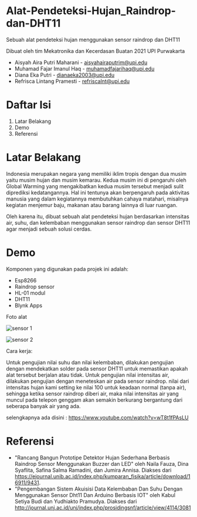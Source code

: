 # Alat-Pendeteksi-Hujan_Raindrop-dan-DHT11
Sebuah alat pendeteksi hujan menggunakan sensor raindrop dan DHT11

Dibuat oleh tim Mekatronika dan Kecerdasan Buatan 2021 UPI Purwakarta
- Aisyah Aira Putri Maharani - aisyahairaputrim@upi.edu
- Muhamad Fajar Imanul Haq - muhamadfajarihaq@upi.edu
- Diana Eka Putri - dianaeka2003@upi.edu
- Refrisca Lintang Pramesti - refriscalnt@upi.edu

# Daftar Isi 
1. Latar Belakang
2. Demo
3. Referensi

# Latar Belakang 
Indonesia merupakan negara yang memiliki iklim tropis dengan dua musim yaitu musim hujan dan musim kemarau. Kedua musim ini di pengaruhi oleh Global Warming yang mengakibatkan kedua musim tersebut menjadi sulit diprediksi kedatangannya. Hal ini tentunya akan berpengaruh pada aktivitas manusia yang dalam kegiatannya membutuhkan cahaya matahari, misalnya kegiatan menjemur baju, makanan atau barang lainnya di luar ruangan.

Oleh karena itu, dibuat sebuah alat pendeteksi hujan berdasarkan intensitas air, suhu, dan kelembaban menggunakan sensor raindrop dan sensor DHT11 agar menjadi sebuah solusi cerdas. 

# Demo 
Komponen yang digunakan pada projek ini adalah:
- Esp8266
- Raindrop sensor
- HL-01 modul
- DHT11
- Blynk Apps

Foto alat 

![sensor 1](https://user-images.githubusercontent.com/92429478/173230333-31d6d82c-4fc6-4d17-b0ea-44e08f2d378c.jpeg)

![sensor 2](https://user-images.githubusercontent.com/92429478/173230403-473f5198-f7be-4adf-84bd-93e137b81d32.jpeg)

Cara kerja:

Untuk pengujian nilai suhu dan nilai kelembaban, dilakukan pengujian dengan mendekatkan solder pada sensor DHT11 untuk memastikan apakah alat tersebut berjalan atau tidak. Untuk pengujian nilai intensitas air, dilakukan pengujian dengan meneteskan air pada sensor raindrop. nilai dari intensitas hujan kami setting ke nilai 100 untuk keadaan normal (tanpa air), sehingga ketika sensor raindrop diberi air, maka nilai intensitas air yang muncul pada telepon genggam akan semakin berkurang bergantung dari seberapa banyak air yang ada. 

selengkapnya ada disini : https://www.youtube.com/watch?v=wT8t1fPAsLU

# Referensi 
- "Rancang Bangun Prototipe Detektor Hujan Sederhana Berbasis Raindrop Sensor Menggunakan Buzzer dan LED" oleh Naila Fauza, Dina Syaflita, Safina Salma Ramadini, dan Jumira Annisa. Diakses dari https://ejournal.unib.ac.id/index.php/kumparan_fisika/article/download/16911/9431.
- "Pengembangan Sistem Akuisisi Data Kelembaban Dan Suhu Dengan Menggunakan Sensor Dht11 Dan Arduino Berbasis IOT" oleh Kabul Setiya Budi dan Yudhiakto Pramudya. Diakses dari http://journal.unj.ac.id/unj/index.php/prosidingsnf/article/view/4114/3081
